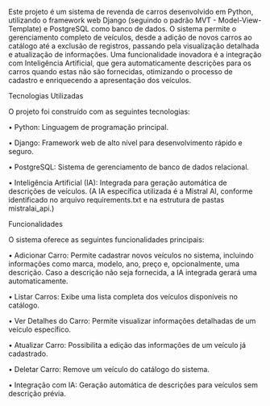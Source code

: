 Este projeto é um sistema de revenda de carros desenvolvido em Python, utilizando o framework web Django (seguindo o padrão MVT - Model-View-Template) e PostgreSQL como banco de dados. O sistema permite o gerenciamento completo de veículos, desde a adição de novos carros ao catálogo até a exclusão de registros, passando pela visualização detalhada e atualização de informações. Uma funcionalidade inovadora é a integração com Inteligência Artificial, que gera automaticamente descrições para os carros quando estas não são fornecidas, otimizando o processo de cadastro e enriquecendo a apresentação dos veículos.

Tecnologias Utilizadas

O projeto foi construído com as seguintes tecnologias:

•
Python: Linguagem de programação principal.

•
Django: Framework web de alto nível para desenvolvimento rápido e seguro.

•
PostgreSQL: Sistema de gerenciamento de banco de dados relacional.

•
Inteligência Artificial (IA): Integrada para geração automática de descrições de veículos. (A IA específica utilizada é a Mistral AI, conforme identificado no arquivo requirements.txt e na estrutura de pastas mistralai_api.)

Funcionalidades

O sistema oferece as seguintes funcionalidades principais:

•
Adicionar Carro: Permite cadastrar novos veículos no sistema, incluindo informações como marca, modelo, ano, preço e, opcionalmente, uma descrição. Caso a descrição não seja fornecida, a IA integrada gerará uma automaticamente.

•
Listar Carros: Exibe uma lista completa dos veículos disponíveis no catálogo.

•
Ver Detalhes do Carro: Permite visualizar informações detalhadas de um veículo específico.

•
Atualizar Carro: Possibilita a edição das informações de um veículo já cadastrado.

•
Deletar Carro: Remove um veículo do catálogo do sistema.

•
Integração com IA: Geração automática de descrições para veículos sem descrição prévia.



